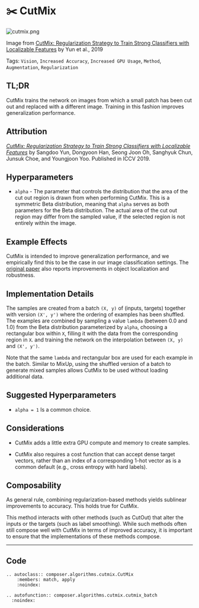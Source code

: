 # ✂️ CutMix

![cutmix.png](https://storage.googleapis.com/docs.mosaicml.com/images/methods/cutmix.png)

Image from [CutMix: Regularization Strategy to Train Strong Classifiers with Localizable Features](https://arxiv.org/abs/1905.04899) by Yun et al., 2019

Tags: `Vision`, `Increased Accuracy`, `Increased GPU Usage`, `Method`, `Augmentation`, `Regularization`

## TL;DR
CutMix trains the network on images from which a small patch has been cut out and replaced with a different image. Training in this fashion improves generalization performance.

## Attribution

*[CutMix: Regularization Strategy to Train Strong Classifiers with Localizable Features](https://arxiv.org/abs/1905.04899)* by Sangdoo Yun, Dongyoon Han, Seong Joon Oh, Sanghyuk Chun, Junsuk Choe, and Youngjoon Yoo. Published in ICCV 2019.

## Hyperparameters

- `alpha` - The parameter that controls the distribution that the area of the cut out region is drawn from when performing CutMix. This is a symmetric Beta distribution, meaning that `alpha` serves as both parameters for the Beta distribution. The actual area of the cut out region may differ from the sampled value, if the selected region is not entirely within the image.

## Example Effects

CutMix is intended to improve generalization performance, and we empirically find this to be the case in our image classification settings. The [original paper](https://arxiv.org/abs/1905.04899) also reports improvements in object localization and robustness.

## Implementation Details

The samples are created from a batch `(X, y)` of (inputs, targets) together with version `(X', y')` where the ordering of examples has been shuffled. The examples are combined by sampling a value `lambda` (between 0.0 and 1.0) from the Beta distribution parameterized by `alpha`, choosing a rectangular box within `X`, filling it with the data from the corresponding region in `X`. and training the network on the interpolation between `(X, y)` and `(X', y')`.

Note that the same `lambda` and rectangular box are used for each example in the batch. Similar to MixUp, using the shuffled version of a batch to generate mixed samples allows CutMix to be used without loading additional data.

## Suggested Hyperparameters

- `alpha = 1` Is a common choice.

## Considerations

- CutMix adds a little extra GPU compute and memory to create samples.

- CutMix also requires a cost function that can accept dense target vectors, rather than an index of a corresponding 1-hot vector as is a common default (e.g., cross entropy with hard labels).

## Composability

As general rule, combining regularization-based methods yields sublinear improvements to accuracy. This holds true for CutMix.

This method interacts with other methods (such as CutOut) that alter the inputs or the targets (such as label smoothing). While such methods often still compose well with CutMix in terms of improved accuracy, it is important to ensure that the implementations of these methods compose.

---

## Code

```{eval-rst}
.. autoclass:: composer.algorithms.cutmix.CutMix
    :members: match, apply
    :noindex:

.. autofunction:: composer.algorithms.cutmix.cutmix_batch
  :noindex:

```
